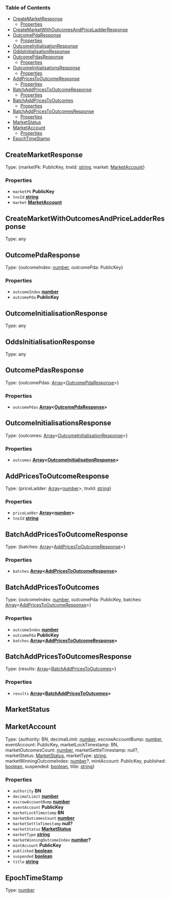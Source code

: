 <!-- Generated by documentation.js. Update this documentation by updating the source code. -->

### Table of Contents

*   [CreateMarketResponse][1]
    *   [Properties][2]
*   [CreateMarketWithOutcomesAndPriceLadderResponse][3]
*   [OutcomePdaResponse][4]
    *   [Properties][5]
*   [OutcomeInitialisationResponse][6]
*   [OddsInitialisationResponse][7]
*   [OutcomePdasResponse][8]
    *   [Properties][9]
*   [OutcomeInitialisationsResponse][10]
    *   [Properties][11]
*   [AddPricesToOutcomeResponse][12]
    *   [Properties][13]
*   [BatchAddPricesToOutcomeResponse][14]
    *   [Properties][15]
*   [BatchAddPricesToOutcomes][16]
    *   [Properties][17]
*   [BatchAddPricesToOutcomesResponse][18]
    *   [Properties][19]
*   [MarketStatus][20]
*   [MarketAccount][21]
    *   [Properties][22]
*   [EpochTimeStamp][23]

## CreateMarketResponse

Type: {marketPk: PublicKey, tnxId: [string][24], market: [MarketAccount][21]}

### Properties

*   `marketPk` **PublicKey**&#x20;
*   `tnxId` **[string][24]**&#x20;
*   `market` **[MarketAccount][21]**&#x20;

## CreateMarketWithOutcomesAndPriceLadderResponse

Type: any

## OutcomePdaResponse

Type: {outcomeIndex: [number][25], outcomePda: PublicKey}

### Properties

*   `outcomeIndex` **[number][25]**&#x20;
*   `outcomePda` **PublicKey**&#x20;

## OutcomeInitialisationResponse

Type: any

## OddsInitialisationResponse

Type: any

## OutcomePdasResponse

Type: {outcomePdas: [Array][26]<[OutcomePdaResponse][4]>}

### Properties

*   `outcomePdas` **[Array][26]<[OutcomePdaResponse][4]>**&#x20;

## OutcomeInitialisationsResponse

Type: {outcomes: [Array][26]<[OutcomeInitialisationResponse][6]>}

### Properties

*   `outcomes` **[Array][26]<[OutcomeInitialisationResponse][6]>**&#x20;

## AddPricesToOutcomeResponse

Type: {priceLadder: [Array][26]<[number][25]>, tnxId: [string][24]}

### Properties

*   `priceLadder` **[Array][26]<[number][25]>**&#x20;
*   `tnxId` **[string][24]**&#x20;

## BatchAddPricesToOutcomeResponse

Type: {batches: [Array][26]<[AddPricesToOutcomeResponse][12]>}

### Properties

*   `batches` **[Array][26]<[AddPricesToOutcomeResponse][12]>**&#x20;

## BatchAddPricesToOutcomes

Type: {outcomeIndex: [number][25], outcomePda: PublicKey, batches: [Array][26]<[AddPricesToOutcomeResponse][12]>}

### Properties

*   `outcomeIndex` **[number][25]**&#x20;
*   `outcomePda` **PublicKey**&#x20;
*   `batches` **[Array][26]<[AddPricesToOutcomeResponse][12]>**&#x20;

## BatchAddPricesToOutcomesResponse

Type: {results: [Array][26]<[BatchAddPricesToOutcomes][16]>}

### Properties

*   `results` **[Array][26]<[BatchAddPricesToOutcomes][16]>**&#x20;

## MarketStatus

## MarketAccount

Type: {authority: BN, decimalLimit: [number][25], escrowAccountBump: [number][25], eventAccount: PublicKey, marketLockTimestamp: BN, marketOutcomesCount: [number][25], marketSettleTimestamp: null?, marketStatus: [MarketStatus][20], marketType: [string][24], marketWinningOutcomeIndex: [number][25]?, mintAccount: PublicKey, published: [boolean][27], suspended: [boolean][27], title: [string][24]}

### Properties

*   `authority` **BN**&#x20;
*   `decimalLimit` **[number][25]**&#x20;
*   `escrowAccountBump` **[number][25]**&#x20;
*   `eventAccount` **PublicKey**&#x20;
*   `marketLockTimestamp` **BN**&#x20;
*   `marketOutcomesCount` **[number][25]**&#x20;
*   `marketSettleTimestamp` **null?**&#x20;
*   `marketStatus` **[MarketStatus][20]**&#x20;
*   `marketType` **[string][24]**&#x20;
*   `marketWinningOutcomeIndex` **[number][25]?**&#x20;
*   `mintAccount` **PublicKey**&#x20;
*   `published` **[boolean][27]**&#x20;
*   `suspended` **[boolean][27]**&#x20;
*   `title` **[string][24]**&#x20;

## EpochTimeStamp

Type: [number][25]

[1]: #createmarketresponse

[2]: #properties

[3]: #createmarketwithoutcomesandpriceladderresponse

[4]: #outcomepdaresponse

[5]: #properties-1

[6]: #outcomeinitialisationresponse

[7]: #oddsinitialisationresponse

[8]: #outcomepdasresponse

[9]: #properties-2

[10]: #outcomeinitialisationsresponse

[11]: #properties-3

[12]: #addpricestooutcomeresponse

[13]: #properties-4

[14]: #batchaddpricestooutcomeresponse

[15]: #properties-5

[16]: #batchaddpricestooutcomes

[17]: #properties-6

[18]: #batchaddpricestooutcomesresponse

[19]: #properties-7

[20]: #marketstatus

[21]: #marketaccount

[22]: #properties-8

[23]: #epochtimestamp

[24]: https://developer.mozilla.org/docs/Web/JavaScript/Reference/Global_Objects/String

[25]: https://developer.mozilla.org/docs/Web/JavaScript/Reference/Global_Objects/Number

[26]: https://developer.mozilla.org/docs/Web/JavaScript/Reference/Global_Objects/Array

[27]: https://developer.mozilla.org/docs/Web/JavaScript/Reference/Global_Objects/Boolean
